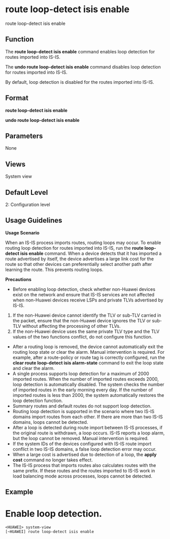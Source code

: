 route loop-detect isis enable
=============================

route loop-detect isis enable

Function
--------



The **route loop-detect isis enable** command enables loop detection for routes imported into IS-IS.

The **undo route loop-detect isis enable** command disables loop detection for routes imported into IS-IS.



By default, loop detection is disabled for the routes imported into IS-IS.


Format
------

**route loop-detect isis enable**

**undo route loop-detect isis enable**


Parameters
----------

None

Views
-----

System view


Default Level
-------------

2: Configuration level


Usage Guidelines
----------------

**Usage Scenario**

When an IS-IS process imports routes, routing loops may occur. To enable routing loop detection for routes imported into IS-IS, run the **route loop-detect isis enable** command. When a device detects that it has imported a route advertised by itself, the device advertises a large link cost for the route so that other devices can preferentially select another path after learning the route. This prevents routing loops.

**Precautions**

* Before enabling loop detection, check whether non-Huawei devices exist on the network and ensure that IS-IS services are not affected when non-Huawei devices receive LSPs and private TLVs advertised by IS-IS.

1. If the non-Huawei device cannot identify the TLV or sub-TLV carried in the packet, ensure that the non-Huawei device ignores the TLV or sub-TLV without affecting the processing of other TLVs.
2. If the non-Huawei device uses the same private TLV type and the TLV values of the two functions conflict, do not configure this function.

* After a routing loop is removed, the device cannot automatically exit the routing loop state or clear the alarm. Manual intervention is required. For example, after a route-policy or route tag is correctly configured, run the **clear route loop-detect isis alarm-state** command to exit the loop state and clear the alarm.
* A single process supports loop detection for a maximum of 2000 imported routes. When the number of imported routes exceeds 2000, loop detection is automatically disabled. The system checks the number of imported routes in the early morning every day. If the number of imported routes is less than 2000, the system automatically restores the loop detection function.
* Summary routes and default routes do not support loop detection.
* Routing loop detection is supported in the scenario where two IS-IS domains import routes from each other. If there are more than two IS-IS domains, loops cannot be detected.
* After a loop is detected during route import between IS-IS processes, if the original route is withdrawn, a loop occurs. IS-IS reports a loop alarm, but the loop cannot be removed. Manual intervention is required.
* If the system IDs of the devices configured with IS-IS route import conflict in two IS-IS domains, a false loop detection error may occur.
* When a large cost is advertised due to detection of a loop, the **apply cost** command no longer takes effect.
* The IS-IS process that imports routes also calculates routes with the same prefix. If these routes and the routes imported to IS-IS work in load balancing mode across processes, loops cannot be detected.

Example
-------

# Enable loop detection.
```
<HUAWEI> system-view
[~HUAWEI] route loop-detect isis enable

```
